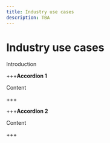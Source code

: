 ```yaml
---
title: Industry use cases
description: TBA
---
```

# Industry use cases

Introduction

+++**Accordion 1**

Content

+++

+++**Accordion 2**

Content

+++

